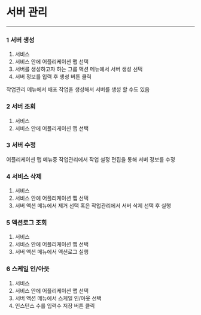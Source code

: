 # 서버 관리

---

### 1 서버 생성

1. 서비스
2. 서비스 안에 어플리케이션 맵 선택
3. 서버를 생성하고자 하는 그룹 액션 메뉴에서 서버 생성 선택 
4. 서버 정보를 입력 후 생성 버튼 클릭

작업관리 메뉴에서 배포 작업을 생성해서 서버를 생성 할 수도 있음

### 2 서버 조회

1. 서비스
2. 서비스 안에 어플리케이션 맵 선택

### 3 서버 수정

어플리케이션 맵 메뉴중 작업관리에서 작업 설정 편집을 통해 서버 정보를 수정

### 4 서비스 삭제

1. 서비스
2. 서비스 안에 어플리케이션 맵 선택
3. 서버 액션 메뉴에서 제거 선택 혹은 작업관리에서 서버 삭제 선택 후 실행 

### 5 액션로그 조회

1. 서비스
2. 서비스 안에 어플리케이션 맵 선택
3. 서버 액션 메뉴에서 액션로그 실행 

### 6 스케일 인/아웃

1. 서비스
2. 서비스 안에 어플리케이션 맵 선택
3. 서버 액션 메뉴에서 스케일 인/아웃 선택
4. 인스턴스 수를 입력수 저장 버튼 클릭

 



